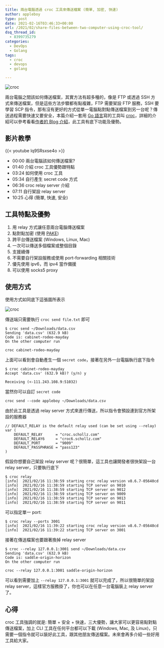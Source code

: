 ```yaml
---
title: 兩台電腦透過 croc 工具來傳送檔案 (簡單, 加密, 快速)
author: appleboy
type: post
date: 2021-02-16T03:46:33+00:00
url: /2021/02/share-files-between-two-computer-using-croc-tool/
dsq_thread_id:
  - 8399735279
categories:
  - DevOps
  - Golang
tags:
  - croc
  - devops
  - golang

---
```

![croc][1]

兩台電腦之間該如何傳送檔案，其實方法有超多種的，像是 FTP 或透過 SSH 方式來傳送檔案，但是這些方法步驟都有點複雜，FTP 需要架設 FTP 服務，SSH 要學習 SCP 指令，那有沒有更好的方式從單一電腦點對點傳送檔案到另一台呢？傳送過程需要快速又要安全，本篇介紹一套用 [Go 語言][2]寫的工具叫 [croc][3]，詳細的介紹可以參考看看[作者的 Blog 介紹][4]，此工具有底下功能及優勢。

<!--more-->

## 影片教學

{{< youtube lq9SRsxse4o >}}

  * 00:00​ 兩台電腦該如何傳送檔案?
  * 01:40​ 介紹 croc 工具優勢跟特點
  * 03:24​ 如何使用 croc 工具
  * 05:34​ 自行產生 secret code 方式
  * 06:36​ croc relay server 介紹
  * 07:11​ 自行架設 relay server
  * 10:25​ 心得 (簡單, 快速, 安全)

## 工具特點及優勢

  1. 用 relay 方式讓任意兩台電腦傳送檔案
  2. 點對點加密 (使用 [PAKE][5])
  3. 跨平台傳送檔案 (Windows, Linux, Mac)
  4. 一次可以傳送多個檔案或整個目錄
  5. 支援續傳
  6. 不需要自行架設服務或使用 port-forwarding 相關技術
  7. 優先使用 ipv6，而 ipv4 當作備援
  8. 可以使用 socks5 proxy

## 使用方式

使用方式如同底下這張圖所表示

![croc][1] 

傳送端只需要執行 `croc send file.txt` 即可

<pre><code class="language-sh">$ croc send ~/Downloads/data.csv
Sending 'data.csv' (632.9 kB)
Code is: cabinet-rodeo-mayday
On the other computer run

croc cabinet-rodeo-mayday</code></pre>

上面可以看到會自動產生一個 `secret code`，接著在另外一台電腦執行底下指令

<pre><code class="language-sh">$ croc cabinet-rodeo-mayday
Accept 'data.csv' (632.9 kB)? (y/n) y

Receiving (<-111.243.108.9:51032)</code></pre>

當然你可以自訂 `secret code`

<pre><code class="language-sh">croc send --code appleboy ~/Downloads/data.csv</code></pre>

由於此工具是透過 relay server 方式來進行傳送，所以指令會預設連到官方所架設的服務器

<pre><code class="language-go">// DEFAULT_RELAY is the default relay used (can be set using --relay)
var (
    DEFAULT_RELAY      = "croc.schollz.com"
    DEFAULT_RELAY6     = "croc6.schollz.com"
    DEFAULT_PORT       = "9009"
    DEFAULT_PASSPHRASE = "pass123"
)</code></pre>

假設你想要自己架設 relay server 呢？很簡單，這工具也讓開發者很快架設一台 relay server，只要執行底下

<pre><code class="language-sh">$ croc relay
[info]  2021/02/16 11:38:59 starting croc relay version v8.6.7-05640cd
[info]  2021/02/16 11:38:59 starting TCP server on 9010
[info]  2021/02/16 11:38:59 starting TCP server on 9012
[info]  2021/02/16 11:38:59 starting TCP server on 9009
[info]  2021/02/16 11:38:59 starting TCP server on 9013
[info]  2021/02/16 11:38:59 starting TCP server on 9011</code></pre>

可以指定單一 port:

<pre><code class="language-sh">$ croc relay --ports 3001
[info]  2021/02/16 11:39:22 starting croc relay version v8.6.7-05640cd
[info]  2021/02/16 11:39:22 starting TCP server on 3001</code></pre>

接著在傳送檔案也要跟著換掉 relay server

<pre><code class="language-sh">$ croc --relay 127.0.0.1:3001 send ~/Downloads/data.csv
Sending 'data.csv' (632.9 kB)
Code is: saddle-origin-horizon
On the other computer run

croc --relay 127.0.0.1:3001 saddle-origin-horizon</code></pre>

可以看到需要加上 `--relay 127.0.0.1:3001` 就可以完成了，所以很簡單的架設 relay server，這樣官方服務掛了，你也可以在任意一台電腦裝上 relay server 了。

## 心得

croc 工具強調的就是: 簡單 + 安全 + 快速，三大優勢，讓大家可以更容易點對點傳送檔案，加上 CLI 工具在任何平台都可以下載 (Windows, Mac, 及 Linux)，只需要一個指令就可以裝好此工具，跟其他朋友傳送檔案。未來會再多介紹一些好用工具給大家。

 [1]: https://lh3.googleusercontent.com/VHlioiLpLfqBnh5PnGjYhU6l7dZ2V3PURxz5RfulFL74xYYr4kL5EgkOa-OfLQyIALLgmRIcKlLHnbIENFe0cyv82XQW5ia0HgeNwm4u2ijNsjSQQjkrY4JJjloB_pHTOT-EtxzxOlw=w1920-h1080
 [2]: https://golang.org
 [3]: https://github.com/schollz/croc
 [4]: https://schollz.com/blog/croc6/
 [5]: https://en.wikipedia.org/wiki/Password-authenticated_key_agreement
